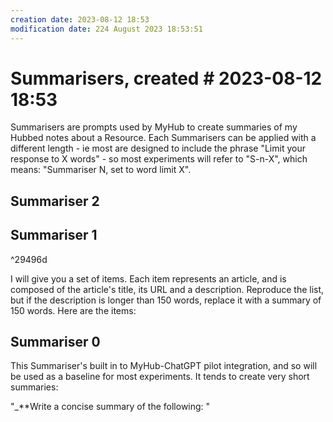 ```yaml
---
creation date: 2023-08-12 18:53
modification date: 224 August 2023 18:53:51
---
```

# Summarisers, created # 2023-08-12 18:53

Summarisers are prompts used by MyHub to create summaries of my Hubbed notes about a Resource. Each Summarisers can be applied with a different length - ie most are designed to include the phrase "Limit your response to X words" - so most experiments will refer to "S-n-X", which means: "Summariser N, set to word limit X".

## Summariser 2

## Summariser 1 

^29496d

I will give you a set of items. Each item represents an article, and is composed of the article's title, its URL and a description. Reproduce the list, but if the description is longer than 150 words, replace it with a summary of 150 words. Here are the items:

## Summariser 0 
This Summariser's built in to MyHub-ChatGPT pilot integration, and so will be used as a baseline for most experiments. It tends to create very short summaries:

"_**Write a concise summary of the following:  "



